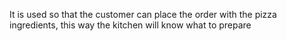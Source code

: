 It is used so that the customer can place the order with the pizza ingredients, this way the kitchen will know what to prepare
